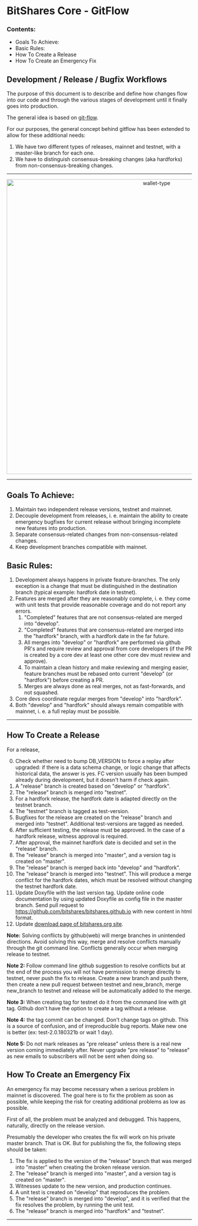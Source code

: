 # BitShares Core - GitFlow

### Contents:

- Goals To Achieve:
- Basic Rules:
- How To Create a Release
- How To Create an Emergency Fix


## Development / Release / Bugfix Workflows

The purpose of this document is to describe and define how changes flow into our code and through the various stages of development until it finally goes into production.

The general idea is based on [git-flow](https://datasift.github.io/gitflow/IntroducingGitFlow.html).

For our purposes, the general concept behind gitflow has been extended to allow for these additional needs:

1. We have two different types of releases, mainnet and testnet, with a master-like branch for each one.
2. We have to distinguish consensus-breaking changes (aka hardforks) from non-consensus-breaking changes.


***

<p align="center">
  <img src="https://github.com/cedar-book/btsdoc-portal/blob/master/developers/images/BitSharesCore-GitFlow-Base.gif" width="800" title="wallet-type">
</p>

***

## Goals To Achieve:

1. Maintain two independent release versions, testnet and mainnet.
2. Decouple development from releases, i. e. maintain the ability to create emergency bugfixes for current release without bringing incomplete new features into production.
3. Separate consensus-related changes from non-consensus-related changes.
4. Keep development branches compatible with mainnet.

## Basic Rules:

1. Development always happens in private feature-branches. The only exception is a change that must be distinguished in the destination branch (typical example: hardfork date in testnet).
2. Features are merged after they are reasonably complete, i. e. they come with unit tests that provide reasonable coverage and do not report any errors.
    1. "Completed" features that are not consensus-related are merged into "develop".
    2. "Completed" features that are consensus-related are merged into the "hardfork" branch, with a hardfork date in the far future.
    3. All merges into "develop" or "hardfork" are performed via github PR's and require review and approval from core developers (if the PR is created by a core dev at least one other core dev must review and approve).
    4. To maintain a clean history and make reviewing and merging easier, feature branches must be rebased onto current "develop" (or "hardfork") before creating a PR.
    5. Merges are always done as real merges, not as fast-forwards, and not squashed.
3. Core devs coordinate regular merges from "develop" into "hardfork".
4. Both "develop" and "hardfork" should always remain compatible with mainnet, i. e. a full replay must be possible.

***

## How To Create a Release

For a release,

0. Check whether need to bump DB_VERSION to force a replay after upgraded: if there is a data schema change, or logic change that affects historical data, the answer is yes. FC version usually has been bumped already during development, but it doesn't harm if check again.
1. A "release" branch is created based on "develop" or "hardfork".
2. The "release" branch is merged into "testnet".
3. For a hardfork release, the hardfork date is adapted directly on the testnet branch.
4. The "testnet" branch is tagged as test-version.
5. Bugfixes for the release are created on the "release" branch and merged into "testnet". Additional test-versions are tagged as needed.
6. After sufficient testing, the release must be approved. In the case of a hardfork release, witness approval is required.
7. After approval, the mainnet hardfork date is decided and set in the "release" branch.
8. The "release" branch is merged into "master", and a version tag is created on "master".
9. The "release" branch is merged back into "develop" and "hardfork".
10. The "release" branch is merged into "testnet". This will produce a merge conflict for the hardfork dates, which must be resolved without changing the testnet hardfork date.
11. Update Doxyfile with the last version tag. Update online code documentation by using updated Doxyfile as config file in the master branch. Send pull request to https://github.com/bitshares/bitshares.github.io with new content in html format.
12. Update [download page of bitshares.org site](https://github.com/bitshares/bitshares.github.io/blob/master/_includes/download.html).

**Note:** Solving conflicts by github(web) will merge branches in unintended directions. Avoid solving this way, merge and resolve conflicts manually through the git command line. Conflicts generally occur when merging release to testnet.

**Note 2:** Follow command line github suggestion to resolve conflicts but at the end of the process you will not have permission to merge directly to testnet, never push the fix to release. Create a new branch and push there, then create a new pull request between testnet and new_branch, merge new_branch to testnet and release will be automatically added to the merge.

**Note 3:** When creating tag for testnet do it from the command line with git tag. Github don't have the option to create a tag without a release.

**Note 4:** the tag commit can be changed. Don't change tags on github. This is a source of confusion, and of irreproducible bug reports. Make new one is better (ex: test-2.0.180321b or wait 1 day).

**Note 5:** Do not mark releases as "pre release" unless there is a real new version coming immediately after. Never upgrade "pre release" to "release" as new emails to subscribers will not be sent when doing so.


## How To Create an Emergency Fix

An emergency fix may become necessary when a serious problem in mainnet is discovered. The goal here is to fix the problem as soon as possible, while keeping the risk for creating additional problems as low as possible.

First of all, the problem must be analyzed and debugged. This happens, naturally, directly on the release version.

Presumably the developer who creates the fix will work on his private master branch. That is OK. But for publishing the fix, the following steps should be taken:

1. The fix is applied to the version of the "release" branch that was merged into "master" when creating the broken release version.
2. The "release" branch is merged into "master", and a version tag is created on "master".
3. Witnesses update to the new version, and production continues.
4. A unit test is created on "develop" that reproduces the problem.
5. The "release" branch is merged into "develop", and it is verified that the fix resolves the problem, by running the unit test.
6. The "release" branch is merged into "hardfork" and "testnet".


***



